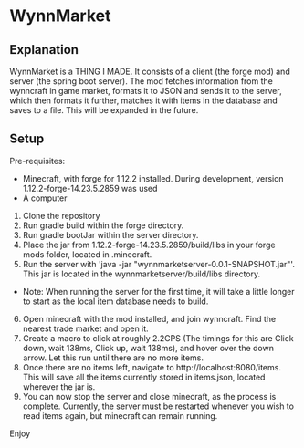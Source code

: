 # WynnMarket

## Explanation

WynnMarket is a THING I MADE. It consists of a client (the forge mod) and server (the spring boot server). The mod fetches information from the wynncraft in game market, formats it to JSON and sends it to the server, which then formats it further, matches it with items in the database and saves to a file. This will be expanded in the future.

## Setup
Pre-requisites:
- Minecraft, with forge for 1.12.2 installed. During development, version 1.12.2-forge-14.23.5.2859 was used
- A computer

1. Clone the repository
2. Run gradle build within the forge directory.
3. Run gradle bootJar within the server directory.
4. Place the jar from 1.12.2-forge-14.23.5.2859/build/libs in your forge mods folder, located in .minecraft.
5. Run the server with 'java -jar "wynnmarketserver-0.0.1-SNAPSHOT.jar"'. This jar is located in the wynnmarketserver/build/libs directory.
- Note: When running the server for the first time, it will take a little longer to start as the local item database needs to build.

6. Open minecraft with the mod installed, and join wynncraft. Find the nearest trade market and open it.
7. Create a macro to click at roughly 2.2CPS (The timings for this are Click down, wait 138ms, Click up, wait 138ms), and hover over the down arrow. Let this run until there are no more items.
8. Once there are no items left, navigate to http://localhost:8080/items. This will save all the items currently stored in items.json, located wherever the jar is.
9. You can now stop the server and close minecraft, as the process is complete. Currently, the server must be restarted whenever you wish to read items again, but minecraft can remain running.

Enjoy
